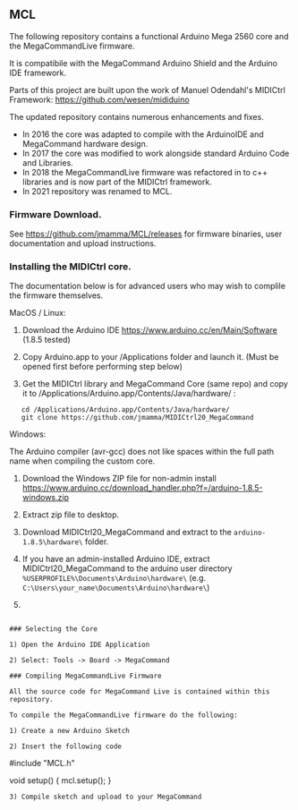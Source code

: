 ## MCL

The following repository contains a functional Arduino Mega 2560 core and the MegaCommandLive firmware.

It is compatibile with the MegaCommand Arduino Shield and the Arduino IDE framework.

Parts of this project are built upon the work of Manuel Odendahl's MIDICtrl Framework:
https://github.com/wesen/mididuino

The updated repository contains numerous enhancements and fixes.

- In 2016 the core was adapted to compile with the ArduinoIDE and MegaCommand hardware design.
- In 2017 the core was modified to work alongside standard Arduino Code and Libraries.
- In 2018 the MegaCommandLive firmware was refactored in to c++ libraries and is now
part of the MIDICtrl framework.
- In 2021 repository was renamed to MCL.

### Firmware Download.

See https://github.com/jmamma/MCL/releases for firmware binaries, user documentation and upload instructions.

### Installing the MIDICtrl core.

The documentation below is for advanced users who may wish to complile the firmware themselves.

MacOS / Linux: 

1) Download the Arduino IDE https://www.arduino.cc/en/Main/Software (1.8.5 tested)

2) Copy Arduino.app to your /Applications folder and launch it.
   (Must be opened first before performing step below)

2) Get the MIDICtrl library and MegaCommand Core (same repo) and copy it to /Applications/Arduino.app/Contents/Java/hardware/ :
```
   cd /Applications/Arduino.app/Contents/Java/hardware/
   git clone https://github.com/jmamma/MIDICtrl20_MegaCommand
```
Windows:

The Arduino compiler (avr-gcc) does not like spaces within the full path name when compiling the custom core.

1) Download the Windows ZIP file for non-admin install
https://www.arduino.cc/download_handler.php?f=/arduino-1.8.5-windows.zip

2) Extract zip file to desktop.

3) Download MIDICtrl20_MegaCommand and extract to the `arduino-1.8.5\hardware\` folder. 

4) If you have an admin-installed Arduino IDE, extract MIDICtrl20_MegaCommand to the arduino user directory `%USERPROFILE%\Documents\Arduino\hardware\` (e.g. `C:\Users\your_name\Documents\Arduino\hardware\`)
5) 
```

### Selecting the Core

1) Open the Arduino IDE Application

2) Select: Tools -> Board -> MegaCommand

### Compiling MegaCommandLive Firmware

All the source code for MegaCommand Live is contained within this repository.

To compile the MegaCommandLive firmware do the following:

1) Create a new Arduino Sketch

2) Insert the following code

```
#include "MCL.h"

void setup() {
  mcl.setup();
}
```
3) Compile sketch and upload to your MegaCommand

